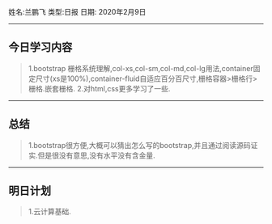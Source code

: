 姓名:兰鹏飞
类型:日报
日期: 2020年2月9日

***
## 今日学习内容 ##
>1.bootstrap 栅格系统理解,col-xs,col-sm,col-md,col-lg用法,container固定尺寸(xs是100%),container-fluid自适应百分百尺寸,栅格容器>栅格行>栅格.嵌套栅格.
>2.对html,css更多学习了一些.
***
## 总结 ##
>1.bootstrap很方便,大概可以猜出怎么写的bootstrap,并且通过阅读源码证实.但是很没有意思,没有水平没有含金量.
***
## 明日计划 ##
>1.云计算基础.
